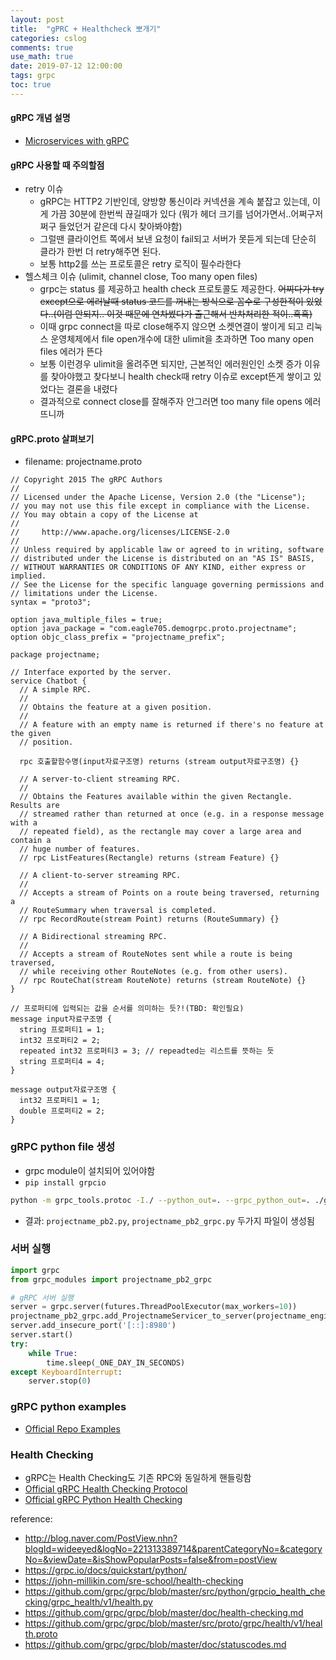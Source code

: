 ```yaml
---
layout: post
title:  "gPRC + Healthcheck 뽀개기"
categories: cslog
comments: true
use_math: true
date: 2019-07-12 12:00:00
tags: grpc
toc: true
---
```



#### gRPC 개념 설명
- [Microservices with gRPC](https://medium.com/@goinhacker/microservices-with-grpc-d504133d191d)

#### gRPC 사용할 때 주의할점
- retry 이슈
  - gRPC는 HTTP2 기반인데, 양방향 통신이라 커넥션을 계속 붙잡고 있는데, 이게 가끔 30분에 한번씩 끊길때가 있다 (뭐가 헤더 크기를 넘어가면서..어쩌구저쩌구 들었던거 같은데 다시 찾아봐야함)
  - 그럴땐 클라이언트 쪽에서 보낸 요청이 fail되고 서버가 못듣게 되는데 단순히 클라가 한번 더 retry해주면 된다. 
  - 보통 http2를 쓰는 프로토콜은 retry 로직이 필수라한다
- 헬스체크 이슈 (ulimit, channel close, Too many open files)
  - grpc는 status 를 제공하고 health check 프로토콜도 제공한다. ~~어찌다가 try except으로 에러날때 status 코드를 꺼내는 방식으로 꼼수로 구성한적이 있었다..(이럼 안되지.. 이것 때문에 연차썼다가 출근해서 반차처리한 적이..흑흑)~~
  - 이때 grpc connect을 따로 close해주지 않으면 소켓연결이 쌓이게 되고 리눅스 운영체제에서 file open개수에 대한 ulimit을 초과하면 Too many open files 에러가 뜬다
  - 보통 이런경우 ulimit을 올려주면 되지만, 근본적인 에러원인인 소켓 증가 이유를 찾아야했고 찾다보니 health check때 retry 이슈로 except뜬게 쌓이고 있었다는 결론을 내렸다
  - 결과적으로 connect close를 잘해주자 안그러면 too many file opens 에러뜨니까

#### gRPC.proto 살펴보기
- filename: projectname.proto

```
// Copyright 2015 The gRPC Authors
//
// Licensed under the Apache License, Version 2.0 (the "License");
// you may not use this file except in compliance with the License.
// You may obtain a copy of the License at
//
//     http://www.apache.org/licenses/LICENSE-2.0
//
// Unless required by applicable law or agreed to in writing, software
// distributed under the License is distributed on an "AS IS" BASIS,
// WITHOUT WARRANTIES OR CONDITIONS OF ANY KIND, either express or implied.
// See the License for the specific language governing permissions and
// limitations under the License.
syntax = "proto3";

option java_multiple_files = true;
option java_package = "com.eagle705.demogrpc.proto.projectname";
option objc_class_prefix = "projectname_prefix";

package projectname;

// Interface exported by the server.
service Chatbot {
  // A simple RPC.
  //
  // Obtains the feature at a given position.
  //
  // A feature with an empty name is returned if there's no feature at the given
  // position.
  
  rpc 호출할함수명(input자료구조명) returns (stream output자료구조명) {}

  // A server-to-client streaming RPC.
  //
  // Obtains the Features available within the given Rectangle.  Results are
  // streamed rather than returned at once (e.g. in a response message with a
  // repeated field), as the rectangle may cover a large area and contain a
  // huge number of features.
  // rpc ListFeatures(Rectangle) returns (stream Feature) {}

  // A client-to-server streaming RPC.
  //
  // Accepts a stream of Points on a route being traversed, returning a
  // RouteSummary when traversal is completed.
  // rpc RecordRoute(stream Point) returns (RouteSummary) {}

  // A Bidirectional streaming RPC.
  //
  // Accepts a stream of RouteNotes sent while a route is being traversed,
  // while receiving other RouteNotes (e.g. from other users).
  // rpc RouteChat(stream RouteNote) returns (stream RouteNote) {}
}

// 프로퍼티에 입력되는 값을 순서를 의미하는 듯?!(TBD: 확인필요)
message input자료구조명 {
  string 프로퍼티1 = 1;
  int32 프로퍼티2 = 2;
  repeated int32 프로퍼티3 = 3; // repeadted는 리스트를 뜻하는 듯
  string 프로퍼티4 = 4;
}

message output자료구조명 {
  int32 프로퍼티1 = 1;
  double 프로퍼티2 = 2;
}
```

### gRPC python file 생성
- grpc module이 설치되어 있어야함
- ```pip install grpcio```

```bash
python -m grpc_tools.protoc -I./ --python_out=. --grpc_python_out=. ./grpc_modules/projectname.proto
```

- 결과: ```projectname_pb2.py```, ```projectname_pb2_grpc.py``` 두가지 파일이 생성됨


### 서버 실행

```python
import grpc
from grpc_modules import projectname_pb2_grpc

# gRPC 서버 실행
server = grpc.server(futures.ThreadPoolExecutor(max_workers=10))
projectname_pb2_grpc.add_ProjectnameServicer_to_server(projectname_engine, server)
server.add_insecure_port('[::]:8980')
server.start()
try:
    while True:
        time.sleep(_ONE_DAY_IN_SECONDS)
except KeyboardInterrupt:
    server.stop(0)
```

### gRPC python examples
- [Official Repo Examples](https://github.com/grpc/grpc/tree/master/examples/python)

### Health Checking
- gRPC는 Health Checking도 기존 RPC와 동일하게 핸들링함
- [Official gRPC Health Checking Protocol](https://github.com/grpc/grpc/blob/master/doc/health-checking.md)
- [Official gRPC Python Health Checking](https://github.com/grpc/grpc/tree/master/src/python/grpcio_health_checking)


reference:
- http://blog.naver.com/PostView.nhn?blogId=wideeyed&logNo=221313389714&parentCategoryNo=&categoryNo=&viewDate=&isShowPopularPosts=false&from=postView
- https://grpc.io/docs/quickstart/python/
- https://john-millikin.com/sre-school/health-checking
- https://github.com/grpc/grpc/blob/master/src/python/grpcio_health_checking/grpc_health/v1/health.py
- https://github.com/grpc/grpc/blob/master/doc/health-checking.md
- https://github.com/grpc/grpc/blob/master/src/proto/grpc/health/v1/health.proto
- https://github.com/grpc/grpc/blob/master/doc/statuscodes.md
